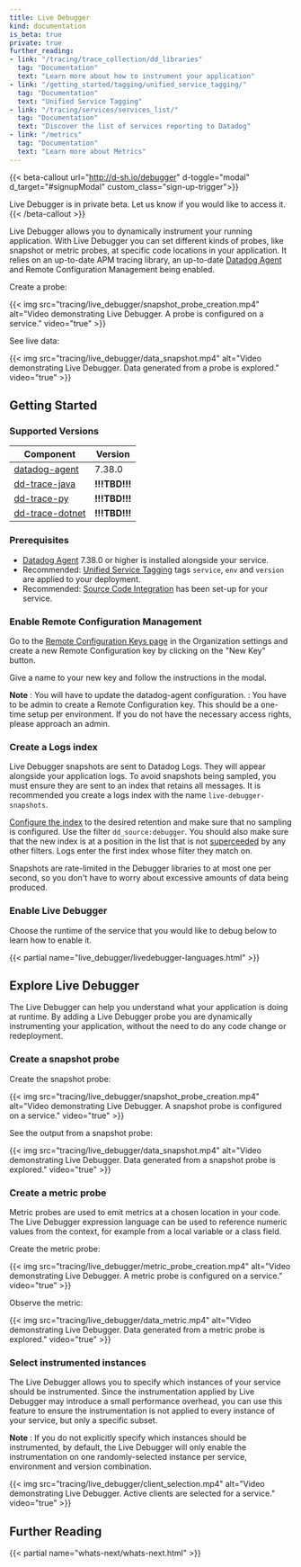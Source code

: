 ```yaml
---
title: Live Debugger
kind: documentation
is_beta: true
private: true
further_reading:
- link: "/tracing/trace_collection/dd_libraries"
  tag: "Documentation"
  text: "Learn more about how to instrument your application"
- link: "/getting_started/tagging/unified_service_tagging/"
  tag: "Documentation"
  text: "Unified Service Tagging"
- link: "/tracing/services/services_list/"
  tag: "Documentation"
  text: "Discover the list of services reporting to Datadog"
- link: "/metrics"
  tag: "Documentation"
  text: "Learn more about Metrics"
---
```


{{< beta-callout url="http://d-sh.io/debugger" d-toggle="modal" d_target="#signupModal" custom_class="sign-up-trigger">}}
<!-- **!!!TODO: create beta signup form/link!!!** -->
  Live Debugger is in private beta. Let us know if you would like to access it.
{{< /beta-callout >}}

Live Debugger allows you to dynamically instrument your running application.
With Live Debugger you can set different kinds of probes, like snapshot or
metric probes, at specific code locations in your application. It relies on an
up-to-date APM tracing library, an up-to-date [Datadog Agent][1] and Remote
Configuration Management being enabled.

Create a probe:

{{< img src="tracing/live_debugger/snapshot_probe_creation.mp4" alt="Video demonstrating Live Debugger. A probe is configured on a service." video="true" >}}

See live data:

{{< img src="tracing/live_debugger/data_snapshot.mp4" alt="Video demonstrating Live Debugger. Data generated from a probe is explored." video="true" >}}

## Getting Started

### Supported Versions

| Component             | Version        |
|-----------------------|----------------|
| [datadog-agent][1]    | 7.38.0         |
| [dd-trace-java][2]    | **!!!TBD!!!**  |
| [dd-trace-py][3]      | **!!!TBD!!!**  |
| [dd-trace-dotnet][4]  | **!!!TBD!!!**  |

### Prerequisites

- [Datadog Agent][1] 7.38.0 or higher is installed alongside your service.
- Recommended: [Unified Service Tagging][5] tags `service`, `env` and `version`
  are applied to your deployment.
- Recommended: [Source Code Integration][6] has been set-up for your service.

### Enable Remote Configuration Management

Go to the [Remote Configuration Keys page][7] in the Organization settings and
create a new Remote Configuration key by clicking on the "New Key" button.

Give a name to your new key and follow the instructions in the modal.

**Note**
: You will have to update the datadog-agent configuration.
: You have to be admin to create a Remote Configuration key. This should be a
one-time setup per environment. If you do not have the necessary access rights,
please approach an admin.

### Create a Logs index

Live Debugger snapshots are sent to Datadog Logs. They will appear alongside
your application logs. To avoid snapshots being sampled, you must ensure they
are sent to an index that retains all messages. It is recommended you create a
logs index with the name `live-debugger-snapshots`.

[Configure the index][8] to the desired retention and make sure that no
sampling is configured. Use the filter `dd_source:debugger`. You should also
make sure that the new index is at a position in the list that is not
[superceeded][9] by any other filters. Logs enter the first index whose filter
they match on.

Snapshots are rate-limited in the Debugger libraries to at most one per second,
so you don't have to worry about excessive amounts of data being produced.

### Enable Live Debugger

Choose the runtime of the service that you would like to debug below to learn
how to enable it.

{{< partial name="live_debugger/livedebugger-languages.html" >}}

## Explore Live Debugger

The Live Debugger can help you understand what your application is doing at
runtime. By adding a Live Debugger probe you are dynamically instrumenting your
application, without the need to do any code change or redeployment.

### Create a snapshot probe

Create the snapshot probe:

{{< img src="tracing/live_debugger/snapshot_probe_creation.mp4" alt="Video demonstrating Live Debugger. A snapshot probe is configured on a service." video="true" >}}

See the output from a snapshot probe:

{{< img src="tracing/live_debugger/data_snapshot.mp4" alt="Video demonstrating Live Debugger. Data generated from a snapshot probe is explored." video="true" >}}

### Create a metric probe

Metric probes are used to emit metrics at a chosen location in your code. The
Live Debugger expression language can be used to reference numeric values from
the context, for example from a local variable or a class field.

Create the metric probe:

{{< img src="tracing/live_debugger/metric_probe_creation.mp4" alt="Video demonstrating Live Debugger. A metric probe is configured on a service." video="true" >}}

Observe the metric:

{{< img src="tracing/live_debugger/data_metric.mp4" alt="Video demonstrating Live Debugger. Data generated from a metric probe is explored." video="true" >}}

### Select instrumented instances

The Live Debugger allows you to specify which instances of your service should
be instrumented. Since the instrumentation applied by Live Debugger may
introduce a small performance overhead, you can use this feature to ensure the
instrumentation is not applied to every instance of your service, but only a
specific subset.

**Note**
: If you do not explicitly specify which instances should be instrumented, by
default, the Live Debugger will only enable the instrumentation on one
randomly-selected instance per service, environment and version combination.

{{< img src="tracing/live_debugger/client_selection.mp4" alt="Video demonstrating Live Debugger. Active clients are selected for a service." video="true" >}}

## Further Reading

{{< partial name="whats-next/whats-next.html" >}}

[1]: /agent
[2]: https://github.com/DataDog/dd-trace-java
[3]: https://github.com/DataDog/dd-trace-py
[4]: https://github.com/DataDog/dd-trace-dotnet
[5]: /getting_started/tagging/unified_service_tagging
[6]: https://docs.datadog.com/integrations/guide/source-code-integration
[7]: https://app.datadoghq.com/organization-settings/remote-config
[8]: /logs/log_configuration/indexes/#add-indexes
[9]: /logs/log_configuration/indexes/#indexes-filters
